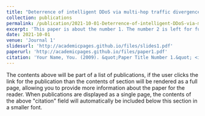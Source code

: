 ```yaml
---
title: "Deterrence of intelligent DDoS via multi-hop traffic divergence"
collection: publications
permalink: /publication/2021-10-01-Deterrence-of-intelligent-DDoS-via-multi-hop-traffic-divergence
excerpt: 'This paper is about the number 1. The number 2 is left for future work.'
date: 2021-10-01
venue: 'Journal 1'
slidesurl: 'http://academicpages.github.io/files/slides1.pdf'
paperurl: 'http://academicpages.github.io/files/paper1.pdf'
citation: 'Your Name, You. (2009). &quot;Paper Title Number 1.&quot; <i>Journal 1</i>. 1(1).'
---
```


The contents above will be part of a list of publications, if the user clicks the link for the publication than the contents of section will be rendered as a full page, allowing you to provide more information about the paper for the reader. When publications are displayed as a single page, the contents of the above "citation" field will automatically be included below this section in a smaller font.